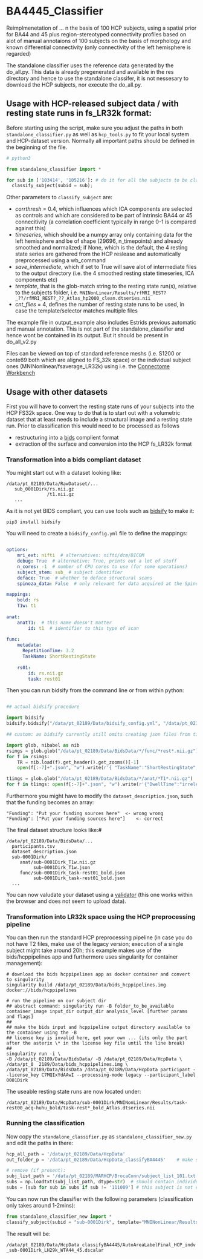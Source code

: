 # BA4445_Classifier

Reimplmenetation of ... n the basis of 100 HCP subjects, using a spatial prior for BA44 and 45 plus region-stereotyped connectivity profiles based on alot of manual annotaions of 100 subjects on the basis of morphology and known differential connectivity (only connectivity of the left hemisphere is regarded)

The standalone classifier uses the reference data generated by the do_all.py. This data is already pregenerated and available in the res directory and hence to use the standalone classifer, it is not nessesary to download the HCP subjects, nor execute the do_all.py.


## Usage with HCP-released subject data / with resting state runs in fs_LR32k format:

Before starting using the script, make sure you adjust the paths in both `standalone_classifier.py` as well as `hcp_tools.py` to fit your local system and HCP-dataset version. Normally all important paths should be defined in the beginning of the file.

```python
# python3

from standalone_classifier import *

for sub in ['103414', '105216']: # do it for all the subjects to be classified
  classify_subject(subid = sub);
```

Other parameters to `classify_subject` are: 
* *corrthresh* = 0.4, which influences which ICA components are selected as controls and which are considered to be part of intrinsic BA44 or 45 connecitivity (a correlation coefficient typically in range 0-1 is compared against this)
* *timeseries*, which should be a numpy array only containing data for the left hemisphere and be of shape (29696, n_timepoints) and already smoothed and normalized; if None, which is the default, the 4 resting state series are gathered from the HCP reslease and automatically preprocessed using a wb_command
* *save_intermediate*, which if set to True will save alot of intermediate files to the output directory (i.e. the 4 smoothed resting state timeseries, ICA components etc)
* *template*, that is the glob-match string to the resting state run(s), relative to the subjects folder, i.e. `MNINonLinear/Results/rfMRI_REST?_??/rfMRI_REST?_??_Atlas_hp2000_clean.dtseries.nii`
* *cnt_files* = 4, defines the number of resting state runs to be used, in case the template/selector matches multiple files

The example file in output_example also includes Estrids previous automatic and manual annotation. This is not part of the standalone_classifier and hence wont be contained in its output. But it should be present in do_all_v2.py

Files can be viewed on top of standard reference meshs (i.e. S1200 or conte69 both which are aligned to FS_32k space) or the individual subject ones (MNINonlinear/fsaverage_LR32k) using i.e. the [Connectome Workbench](https://humanconnectome.org/software/connectome-workbench)

## Usage with other datasets

First you will have to convert the resting state runs of your subjects into the HCP FS32k space. One way to do that is to start out with a volumetric dataset that at least needs to include a structural image and a resting state run. Prior to classification this would need to be processed as follows

* restructuring into a [bids](https://bids.neuroimaging.io/) complient format
* extraction of the surface and conversion into the HCP fs_LR32k format


### Transformation into a bids compliant dataset

You might start out with a dataset looking like:

```
/data/pt_02189/Data/RawDataset/...
   sub_0001Dirk/rs.nii.gz
               /t1.nii.gz
   ...
```

As it is not yet BIDS compliant, you can use tools such as [bidsify](https://github.com/NILAB-UvA/bidsify) to make it:

`pip3 install bidsify`

You will need to create a `bidsify_config.yml` file to define the mappings:

```YAML

options:
    mri_ext: nifti  # alternatives: nifti/dcm/DICOM
    debug: True  # alternative: True, prints out a lot of stuff
    n_cores: -1  # number of CPU cores to use (for some operations)
    subject_stem: sub_ # subject identifier
    deface: True  # whether to deface structural scans
    spinoza_data: False  # only relevant for data acquired at the Spinoza Centre

mappings:
    bold: rs
    T1w: t1
    
anat:
    anatT1:  # this name doesn't matter
        id: t1  # identifier to this type of scan
	
func:
    metadata:
      RepetitionTime: 3.2
      TaskName: ShortRestingState
    
    rs01:
        id: rs.nii.gz
        task: rest01
```

Then you can run bidsify from the command line or from within python:

```python

## actual bidsify procedure

import bidsify
bidsify.bidsify("/data/pt_02189/Data/bidsify_config.yml", "/data/pt_02189/Data/RawDataset", "/data/pt_02189/Data/BidsData", False)

## custom: as bidsify currently still omits creating json files from time to time, we have to create them by hand

import glob, nibabel as nib
rsimgs = glob.glob("/data/pt_02189/Data/BidsData/*/func/*rest*.nii.gz")
for f in rsimgs:
	TR = nib.load(f).get_header().get_zooms()[-1]
	open(f[:-7]+".json", "w").write(r'{ "TaskName":"ShortRestingState", "RepetitionTime": %s }' % (str(TR)) )

t1imgs = glob.glob("/data/pt_02189/Data/BidsData/*/anat/*T1*.nii.gz")
for f in t1imgs: open(f[:-7]+".json", "w").write(r'{"DwellTime":"irrelevant"}')

```

Furthermore you might have to modify the `dataset_description.json`, such that the funding becomes an array:

```
"Funding": "Put your funding sources here" 	<- wrong wrong
"Funding": ["Put your funding sources here"]	<- correct
```

The final dataset structure looks like:#
```
/data/pt_02189/Data/BidsData/...
  participants.tsv
  dataset_description.json
  sub-0001Dirk/
     anat/sub-0001Dirk_T1w.nii.gz
          sub-0001Dirk_T1w.json
     func/sub-0001Dirk_task-rest01_bold.json
          sub-0001Dirk_task-rest01_bold.json
  ...
```  

You can now valudate your dataset using a [validator](https://github.com/INCF/bids-validator) (this one works within the browser and does not seem to upload data).


### Transformation into LR32k space using the HCP preprocessing pipeline

You can then run the standard HCP preprocessing pipeline (in case you do not have T2 files, make use of the legacy version; execution of a single subject might take around 20h; this example makes use of the bids/hcppipelines app and furthermore uses singularity for container management):

```
# download the bids hcppipelines app as docker container and convert to singularity
singularity build /data/pt_02189/Data/bids_hcppipelines.img docker://bids/hcppipelines

# run the pipeline on our subject dir
## abstract command: singularity run -B folder_to_be_available container_image input_dir output_dir analysis_level [further params and flags]
##
## make the bids input and hcppipeline output directory available to the container using the -B 
## license key is invalid here, get your own ... (its only the part after the asterix \* in the license key file until the line break)
##
singularity run -i \
-B /data/pt_02189/Data/BidsData/ -B /data/pt_02189/Data/HcpData \
/data/pt_0  2189/Data/bids_hcppipelines.img \
/data/pt_02189/Data/BidsData /data/pt_02189/Data/HcpData participant --license_key C7MQIxYdAAwI --processing-mode legacy --participant_label 0001Dirk
```

The useable resting state runs are now located under:

`/data/pt_02189/Data/HcpData/sub-0001Dirk/MNINonLinear/Results/task-rest00_acq-huhu_bold/task-rest*_bold_Atlas.dtseries.nii`

### Running the classification

Now copy the `standalone_classifier.py` as `standalone_classifier_new.py` and edit the paths in there:
```python
hcp_all_path = '/data/pt_02189/Data/HcpData'
out_folder_p = '/data/pt_02189/Data/HcpData_classifyBA4445'    # make sure this folder exisits

# remove (if present):
subj_list_path = '/data/pt_02189/MARHCP/BrocaConn/subject_list_101.txt'
subs = np.loadtxt(subj_list_path, dtype=str)  # should contain individual rows of strings like '100307'
subs = [sub for sub in subs if sub != '111009'] # this subject is not existing in the HCP500 distribution

```

You can now run the classifier with the following parameters (classification only takes around 1-2mins):

```python
from standalone_classifier_new import *
classify_subject(subid = "sub-0001Dirk", template="MNINonLinear/Results/task-rest00_acq-huhu_bold/task-rest*_bold_Atlas.dtseries.nii", cnt_files=1);
```

The result will be:

`/data/pt_02189/Data/HcpData_classifyBA4445/AutoAreaLabelFinal_HCP_indv_sub-0001Dirk_LH29k_WTA44_45.dscalar`







